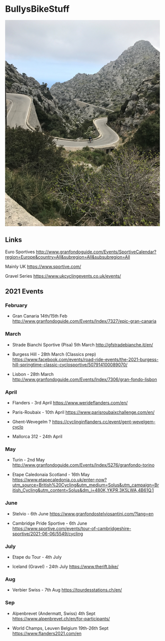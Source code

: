 # BullysBikeStuff

![]( AndySaColobra4.JPG)

## Links 
Euro Sportives 
http://www.granfondoguide.com/Events/SportiveCalendar?region=Europe&country=All&subregion=All&subsubregion=All

Mainly UK
https://www.sportive.com/

Gravel Series
https://www.ukcyclingevents.co.uk/events/

## 2021 Events 


### February 
* Gran Canaria 14th/15th Feb
http://www.granfondoguide.com/Events/Index/7327/epic-gran-canaria

### March 
* Strade Bianchi Sportive (Pisa) 5th March 
http://gfstradebianche.it/en/


* Burgess Hill - 28th March (Classics prep)
https://www.facebook.com/events/road-ride-events/the-2021-burgess-hill-springtime-classic-cyclosportive/507914100089070/

* Lisbon - 28th March
http://www.granfondoguide.com/Events/Index/7306/gran-fondo-lisbon

### April

* Flanders - 3rd April 
https://www.werideflanders.com/en/

* Paris-Roubaix - 10th April 
https://www.parisroubaixchallenge.com/en/

* Ghent-Wevegelm ?
https://cyclinginflanders.cc/event/gent-wevelgem-cyclo

* Mallorca 312 - 24th April 

### May

* Turin - 2nd May 
http://www.granfondoguide.com/Events/Index/5276/granfondo-torino

* Etape Caledonaia Scotland - 16th May 
https://www.etapecaledonia.co.uk/enter-now?utm_source=British%20Cycling&utm_medium=Solus&utm_campaign=British_Cycling&utm_content=Solus&dm_i=480K,YKPR,3K5LWA,4B61Q,1

### June
* Stelvio - 6th June 
https://www.granfondostelviosantini.com/?lang=en

* Cambridge Pride Sportive - 6th June 
https://www.sportive.com/events/tour-of-cambridgeshire-sportive/2021-06-06/5549/cycling

### July
* Etape du Tour - 4th July

* Iceland (Gravel) - 24th July 
https://www.therift.bike/

### Aug 
* Verbier Swiss - 7th Aug 
https://tourdesstations.ch/en/

### Sep
* Alpenbrevet (Andermatt, Swiss) 4th Sept
https://www.alpenbrevet.ch/en/for-participants/

* World Champs, Leuven Belgium 19th-26th Sept
https://www.flanders2021.com/en



